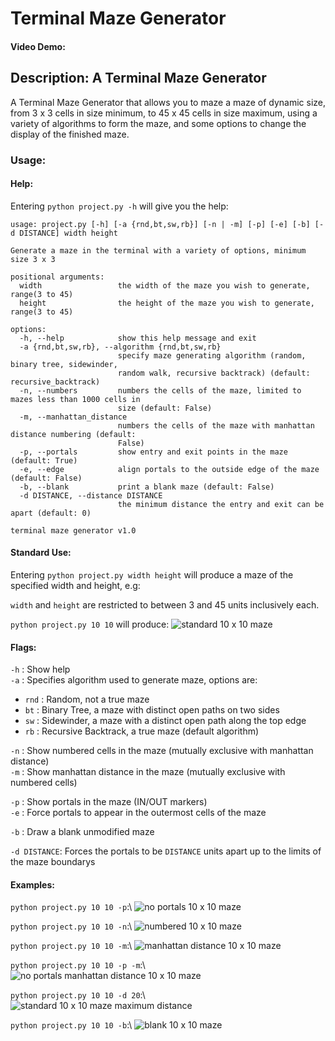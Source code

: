 # Terminal Maze Generator

#### Video Demo: <URL HERE>

## Description: A Terminal Maze Generator

A Terminal Maze Generator that allows you to maze a maze of dynamic size, from 3 x 3 cells in size minimum, to 45 x 45 cells in size maximum, using a variety of algorithms to form the maze, and some options to change the display of the finished maze.

### Usage:

#### Help:

Entering `python project.py -h` will give you the help:

```
usage: project.py [-h] [-a {rnd,bt,sw,rb}] [-n | -m] [-p] [-e] [-b] [-d DISTANCE] width height

Generate a maze in the terminal with a variety of options, minimum size 3 x 3

positional arguments:
  width                 the width of the maze you wish to generate, range(3 to 45)
  height                the height of the maze you wish to generate, range(3 to 45)

options:
  -h, --help            show this help message and exit
  -a {rnd,bt,sw,rb}, --algorithm {rnd,bt,sw,rb}
                        specify maze generating algorithm (random, binary tree, sidewinder,
                        random walk, recursive backtrack) (default: recursive_backtrack)
  -n, --numbers         numbers the cells of the maze, limited to mazes less than 1000 cells in
                        size (default: False)
  -m, --manhattan_distance
                        numbers the cells of the maze with manhattan distance numbering (default:
                        False)
  -p, --portals         show entry and exit points in the maze (default: True)
  -e, --edge            align portals to the outside edge of the maze (default: False)
  -b, --blank           print a blank maze (default: False)
  -d DISTANCE, --distance DISTANCE
                        the minimum distance the entry and exit can be apart (default: 0)

terminal maze generator v1.0
```

#### Standard Use:

Entering `python project.py width height` will produce a maze of the specified width and height, e.g:

`width` and `height` are restricted to between 3 and 45 units inclusively each.

`python project.py 10 10` will produce: ![standard 10 x 10 maze](/images/1010.png)

#### Flags:

`-h` : Show help\
`-a` : Specifies algorithm used to generate maze, options are:

- `rnd` : Random, not a true maze
- `bt` : Binary Tree, a maze with distinct open paths on two sides
- `sw` : Sidewinder, a maze with a distinct open path along the top edge
- `rb` : Recursive Backtrack, a true maze (default algorithm)

`-n` : Show numbered cells in the maze (mutually exclusive with manhattan distance)\
`-m` : Show manhattan distance in the maze (mutually exclusive with numbered cells)

`-p` : Show portals in the maze (IN/OUT markers)\
`-e` : Force portals to appear in the outermost cells of the maze

`-b` : Draw a blank unmodified maze

`-d DISTANCE`: Forces the portals to be `DISTANCE` units apart up to the limits of the maze boundarys

#### Examples:

`python project.py 10 10 -p`:\ 
![no portals 10 x 10 maze](/images/1010noportal.png)

`python project.py 10 10 -n`:\ 
![numbered 10 x 10 maze](/images/1010numbered.png)

`python project.py 10 10 -m`:\ 
![manhattan distance 10 x 10 maze](/images/1010manhattan.png)

`python project.py 10 10 -p -m`:\ 
![no portals manhattan distance 10 x 10 maze](/images/1010noportalmanhattan.png)

`python project.py 10 10 -d 20`:\ 
![standard 10 x 10 maze maximum distance](/images/1010distancemax.png)

`python project.py 10 10 -b`:\ 
![blank 10 x 10 maze](/images/1010blank.png)
